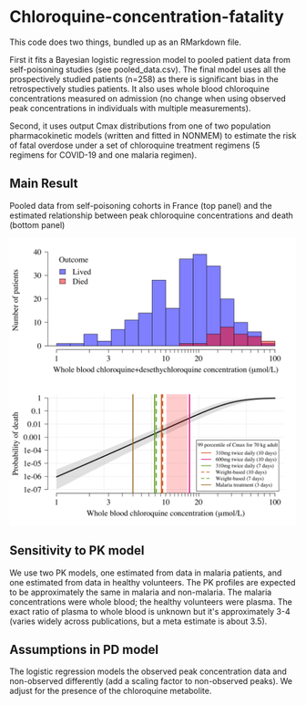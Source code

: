 # Chloroquine-concentration-fatality

This code does two things, bundled up as an RMarkdown file. 

First it fits a Bayesian logistic regression model to pooled patient data from self-poisoning studies (see pooled_data.csv). The final model uses all the prospectively studied patients (n=258) as there is significant bias in the retrospectively studies patients. It also uses whole blood chloroquine concentrations measured on admission (no change when using observed peak concentrations in individuals with multiple measurements).

Second, it uses output Cmax distributions from one of two population pharmacokinetic models (written and fitted in NONMEM) to estimate the risk of fatal overdose under a set of chloroquine treatment regimens (5 regimens for COVID-19 and one malaria regimen).

## Main Result

Pooled data from self-poisoning cohorts in France (top panel) and the estimated relationship between peak chloroquine concentrations and death (bottom panel)

![](Analysis_files/figure-html/Fig1-1.png)

## Sensitivity to PK model

We use two PK models, one estimated from data in malaria patients, and one estimated from data in healthy volunteers. The PK profiles are expected to be approximately the same in malaria and non-malaria.
The malaria concentrations were whole blood; the healthy volunteers were plasma. The exact ratio of plasma to whole blood is unknown but it's approximately 3-4 (varies widely across publications, but a meta estimate is about 3.5).


## Assumptions in PD model

The logistic regression models the observed peak concentration data and non-observed differently (add a scaling factor to non-observed peaks). We adjust for the presence of the chloroquine metabolite.
